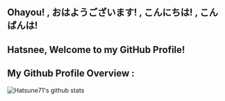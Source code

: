 ## Ohayou! , おはようございます! , こんにちは! , こんばんは!
## Hatsnee, Welcome to my GitHub Profile!

## My Github Profile Overview :
![Hatsune71's github stats](https://github-readme-stats.vercel.app/api?username=Hatsune71&show_icons=true)

